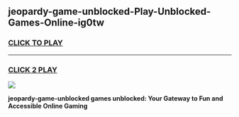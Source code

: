 
## jeopardy-game-unblocked-Play-Unblocked-Games-Online-ig0tw
<h3>
<a href="https://premium76.site?title=jeopardy-game-unblocked&ref=25A">CLICK TO PLAY</a></h3>
<hr>

<h3>
<a href="https://premium76.site?title=jeopardy-game-unblocked&ref=25A">CLICK 2 PLAY</a>
  
</h3>

<a href="https://premium76.site?title=jeopardy-game-unblocked&ref=25A"><img src="https://clearcache.store/games.png"></a>


**jeopardy-game-unblocked games unblocked: Your Gateway to Fun and Accessible Online Gaming**
